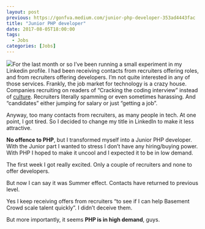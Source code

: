 ```yaml
---
layout: post
previous: https://gonfva.medium.com/junior-php-developer-353ad4443fac
title: "Junior PHP developer"
date: 2017-08-05T18:00:00
tags:
  - Jobs
categories: [Jobs]
---
```


![](/img/1*pi12eWmXb5TOZprbCsovaQ.png)For the last month or so I’ve been running a small experiment in my Linkedin profile.
I had been receiving contacts from recruiters offering roles, and from recruiters offering developers.
I’m not quite interested in any of those services. Frankly, the job market for technology is a crazy house. Companies recruiting on readers of “Cracking the coding interview” instead of [culture](https://twitter.com/stevesi/status/891352583511482368). Recruiters literally spamming or even sometimes harassing. And “candidates” either jumping for salary or just “getting a job”.

Anyway, too many contacts from recruiters, as many people in tech. At one point, I got tired. So I decided to change my title in LinkedIn to make it less attractive.

**No offence to PHP**, but I transformed myself into a Junior PHP developer. With the Junior part I wanted to stress I don’t have any hiring/buying power. With PHP I hoped to make it uncool and I expected it to be in low demand.

The first week I got really excited. Only a couple of recruiters and none to offer developers.

But now I can say it was Summer effect. Contacts have returned to previous level.

Yes I keep receiving offers from recruiters “to see if I can help Basement Crowd scale talent quickly”. I didn’t deceive them.

But more importantly, it seems **PHP is in high demand**, guys.
